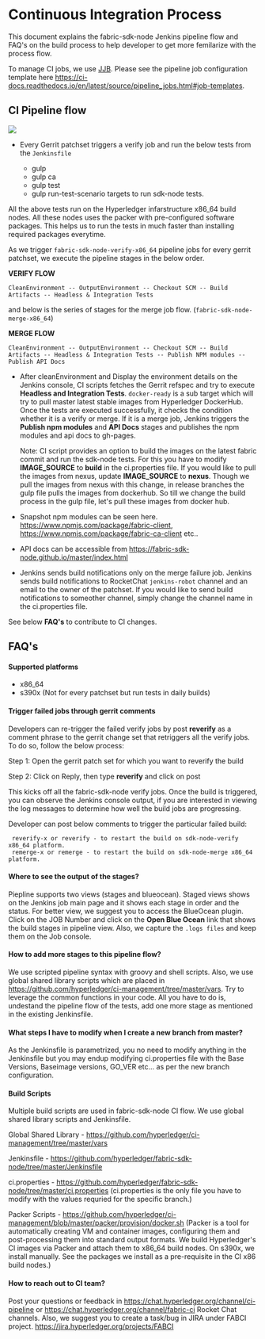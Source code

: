 # Continuous Integration Process

This document explains the fabric-sdk-node Jenkins pipeline flow and FAQ's on the build process to
help developer to get more femilarize with the process flow.

To manage CI jobs, we use [JJB](https://docs.openstack.org/infra/jenkins-job-builder). Please see
the pipeline job configuration template here https://ci-docs.readthedocs.io/en/latest/source/pipeline_jobs.html#job-templates.

## CI Pipeline flow

![](images/sdk-node-pipeline.png)

- Every Gerrit patchset triggers a verify job and run the below tests from the `Jenkinsfile`

  - gulp
  - gulp ca
  - gulp test
  - gulp run-test-scenario targets to run sdk-node tests.

All the above tests run on the Hyperledger infarstructure x86_64 build nodes. All these nodes uses
the packer with pre-configured software packages. This helps us to run the tests in much faster than
installing required packages everytime.

As we trigger `fabric-sdk-node-verify-x86_64` pipeline jobs for every gerrit patchset, we execute
the pipeline stages in the below order.

**VERIFY FLOW**

    CleanEnvironment -- OutputEnvironment -- Checkout SCM -- Build Artifacts -- Headless & Integration Tests

and below is the series of stages for the merge job flow. (`fabric-sdk-node-merge-x86_64`)

 **MERGE FLOW**

    CleanEnvironment -- OutputEnvironment -- Checkout SCM -- Build Artifacts -- Headless & Integration Tests -- Publish NPM modules -- Publish API Docs

- After cleanEnvironment and Display the environment details on the Jenkins console, CI scripts
  fetches the Gerrit refspec and try to execute **Headless and Integration Tests**. `docker-ready`
  is a sub target which will try to pull master latest stable images from Hyperledger DockerHub.
  Once the tests are executed successfully, it checks the condition whether it is a verify or merge.
  If it is a merge job, Jenkins triggers the **Publish npm modules** and **API Docs** stages and publishes
  the npm modules and api docs to gh-pages.

  Note: CI script provides an option to build the images on the latest fabric commit and run the
  sdk-node tests. For this you have to modify **IMAGE_SOURCE** to **build** in the ci.properties file.
  If you would like to pull the images from nexus, update **IMAGE_SOURCE** to **nexus**.
  Though we pull the images from nexus with this change, in release branches the gulp file pulls the
  images from dockerhub. So till we change the build process in the gulp file, let's pull these images
  from docker hub.

- Snapshot npm modules can be seen here. https://www.npmjs.com/package/fabric-client, https://www.npmjs.com/package/fabric-ca-client etc..

- API docs can be accessible from https://fabric-sdk-node.github.io/master/index.html

- Jenkins sends build notifications only on the merge failure job. Jenkins sends build notifications
  to RocketChat `jenkins-robot` channel and an email to the owner of the patchset. If you would like to
  send build notifications to someother channel, simply change the channel name in the ci.properties file.

See below **FAQ's** to contribute to CI changes.

## FAQ's

#### Supported platforms

- x86_64
- s390x (Not for every patchset but run tests in daily builds)

#### Trigger failed jobs through gerrit comments

Developers can re-trigger the failed verify jobs by post **reverify** as a comment phrase to the gerrit
change set that retriggers all the verify jobs. To do so, follow the below process:

Step 1: Open the gerrit patch set for which you want to reverify the build

Step 2: Click on Reply, then type **reverify** and click on post

This kicks off all the fabric-sdk-node verify jobs. Once the build is triggered, you can observe the
Jenkins console output, if you are interested in viewing the log messages to determine how well the
build jobs are progressing.

Developer can post below comments to trigger the particular failed build:
    
     reverify-x or reverify - to restart the build on sdk-node-verify x86_64 platform.
     remerge-x or remerge - to restart the build on sdk-node-merge x86_64 platform.

#### Where to see the output of the stages?

Piepline supports two views (stages and blueocean). Staged views shows on the Jenkins job
main page and it shows each stage in order and the status. For better view, we suggest you to
access the BlueOcean plugin. Click on the JOB Number and click on the **Open Blue Ocean** link
that shows the build stages in pipeline view. Also, we capture the `.logs files` and keep them
on the Job console.

#### How to add more stages to this pipeline flow?

We use scripted pipeline syntax with groovy and shell scripts. Also, we use global shared library
scripts which are placed in https://github.com/hyperledger/ci-management/tree/master/vars. Try to
leverage the common functions in your code. All you have to do is, undestand the pipeline flow of
the tests, add one more stage as mentioned in the existing Jenkinsfile.

#### What steps I have to modify when I create a new branch from master?

As the Jenkinsfile is parametrized, you no need to modify anything in the Jenkinsfile but you may endup modifying ci.properties file with the Base Versions, Baseimage versions, GO_VER etc... as per the new branch configuration.

#### Build Scripts

Multiple build scripts are used in fabric-sdk-node CI flow. We use global shared library scripts
and Jenkinsfile.

Global Shared Library - https://github.com/hyperledger/ci-management/tree/master/vars

Jenkinsfile           - https://github.com/hyperledger/fabric-sdk-node/tree/master/Jenkinsfile

ci.properties         - https://github.com/hyperledger/fabric-sdk-node/tree/master/ci.properties
(ci.properties is the only file you have to modify with the values requried for the specific branch.)

Packer Scripts        - https://github.com/hyperledger/ci-management/blob/master/packer/provision/docker.sh
(Packer is a tool for automatically creating VM and container images, configuring them and
post-processing them into standard output formats. We build Hyperledger's CI images via Packer
and attach them to x86_64 build nodes. On s390x, we install manually. See the packages we install
as a pre-requisite in the CI x86 build nodes.)

#### How to reach out to CI team?

Post your questions or feedback in https://chat.hyperledger.org/channel/ci-pipeline or https://chat.hyperledger.org/channel/fabric-ci Rocket Chat channels. Also, we suggest you to create a task/bug in JIRA under FABCI project. https://jira.hyperledger.org/projects/FABCI